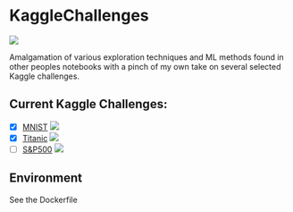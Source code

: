 # KaggleChallenges
![](https://img.shields.io/github/repo-size/FlorianTeich/KaggleChallenges)

Amalgamation of various exploration techniques and ML methods found in other peoples notebooks with a pinch of my own take on several selected Kaggle challenges.

## Current Kaggle Challenges:

- [x] [MNIST](https://www.kaggle.com/c/digit-recognizer) ![](https://img.shields.io/badge/-CV-blue)
- [x] [Titanic](https://www.kaggle.com/c/titanic) ![](https://img.shields.io/badge/-tabular-blue)
- [ ] [S&P500](https://www.kaggle.com/camnugent/sandp500) ![](https://img.shields.io/badge/-timeseries-blue)

## Environment
See the Dockerfile
